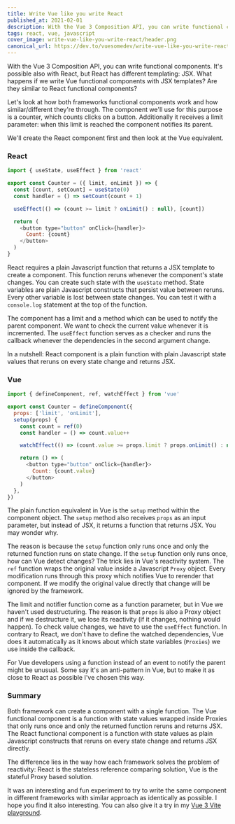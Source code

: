 ```yaml
---
title: Write Vue like you write React
published_at: 2021-02-01
description: With the Vue 3 Composition API, you can write functional components. What happens if we write them with JSX templates? Are they similar to React functional components?
tags: react, vue, javascript
cover_image: write-vue-like-you-write-react/header.png
canonical_url: https://dev.to/vuesomedev/write-vue-like-you-write-react-23p9
---
```


With the Vue 3 Composition API, you can write functional components. It's possible also with React, but React has different templating: JSX. What happens if we write Vue functional components with JSX templates? Are they similar to React functional components?

Let's look at how both frameworks functional components work and how similar/different they're through. The component we'll use for this purpose is a counter, which counts clicks on a button. Additionally it receives a limit parameter: when this limit is reached the component notifies its parent.

We'll create the React component first and then look at the Vue equivalent.

### React

```javascript
import { useState, useEffect } from 'react'

export const Counter = ({ limit, onLimit }) => {
  const [count, setCount] = useState(0)
  const handler = () => setCount(count + 1)

  useEffect(() => (count >= limit ? onLimit() : null), [count])

  return (
    <button type="button" onClick={handler}>
      Count: {count}
    </button>
  )
}
```

React requires a plain Javascript function that returns a JSX template to create a component. This function reruns whenever the component's state changes. You can create such state with the `useState` method. State variables are plain Javascript constructs that persist value between reruns. Every other variable is lost between state changes. You can test it with a `console.log` statement at the top of the function.

The component has a limit and a method which can be used to notify the parent component. We want to check the current value whenever it is incremented. The `useEffect` function serves as a checker and runs the callback whenever the dependencies in the second argument change.

In a nutshell: React component is a plain function with plain Javascript state values that reruns on every state change and returns JSX.

### Vue

```javascript
import { defineComponent, ref, watchEffect } from 'vue'

export const Counter = defineComponent({
  props: ['limit', 'onLimit'],
  setup(props) {
    const count = ref(0)
    const handler = () => count.value++

    watchEffect(() => (count.value >= props.limit ? props.onLimit() : null))

    return () => (
      <button type="button" onClick={handler}>
        Count: {count.value}
      </button>
    )
  },
})
```

The plain function equivalent in Vue is the `setup` method within the component object. The `setup` method also receives `props` as an input parameter, but instead of JSX, it returns a function that returns JSX. You may wonder why.

The reason is because the `setup` function only runs once and only the returned function runs on state change. If the `setup` function only runs once, how can Vue detect changes? The trick lies in Vue's reactivity system. The `ref` function wraps the original value inside a Javascript `Proxy` object. Every modification runs through this proxy which notifies Vue to rerender that component. If we modify the original value directly that change will be ignored by the framework.

The limit and notifier function come as a function parameter, but in Vue we haven't used destructuring. The reason is that `props` is also a Proxy object and if we destructure it, we lose its reactivity (if it changes, nothing would happen). To check value changes, we have to use the `useEffect` function. In contrary to React, we don't have to define the watched dependencies, Vue does it automatically as it knows about which state variables (`Proxies`) we use inside the callback.

For Vue developers using a function instead of an event to notify the parent might be unusual. Some say it's an anti-pattern in Vue, but to make it as close to React as possible I've chosen this way.

### Summary

Both framework can create a component with a single function. The Vue functional component is a function with state values wrapped inside Proxies that only runs once and only the returned function reruns and returns JSX. The React functional component is a function with state values as plain Javascript constructs that reruns on every state change and returns JSX directly.

The difference lies in the way how each framework solves the problem of reactivity: React is the stateless reference comparing solution, Vue is the stateful Proxy based solution.

It was an interesting and fun experiment to try to write the same component in different frameworks with similar approach as identically as possible. I hope you find it also interesting. You can also give it a try in my [Vue 3 Vite playground](https://github.com/blacksonic/vue-3-playground).
